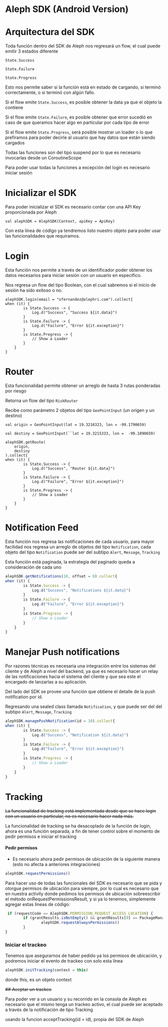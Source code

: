 # Aleph SDK (Android Version)

# Arquitectura del SDK

Toda función dentro del SDK de Aleph nos regresará un flow, el cual puede emitir 3 estados diferente

`State.Success`

`State.Failure`

`State.Progress`

Esto nos permite saber si la función está en estado de cargando, si terminó correctamente, o si terminó con algún fallo.

Si el flow emite `State.Success`, es posible obtener la data ya que el objeto la contiene

Si el flow emite `State.Failure`, es posible obtener que error sucedió en caso de que queramos hacer algo en particular por cada tipo de error

Si el flow emite `State.Progress`, será posible mostrar un loader o lo que prefiramos para poder decirle al usuario que hay datos que están siendo cargados

Todas las funciones son del tipo suspend por lo que es necesario invocarlas desde un CoroutineScope 

Para poder usar todas la funciones a excepción del login es necesario iniciar sesión

# Inicializar el SDK

Para poder inicializar el SDK es necesario contar con una API Key proporcionada por Aleph

`val alephSDK = AlephSDK(Context, apiKey = ApiKey)`

Con esta línea de código ya tendremos listo nuestro objeto para poder usar las funcionalidades que requiramos.

# Login

Esta función nos permite a través de un identificador poder obtener los datos necesarios para iniciar sesión con un usuario en específico.

Nos regresa un flow del tipo Boolean, con el cual sabremos si el inicio de sesión ha sido exitoso o no.

```
alephSDK.login(email = "ofernandez@alephri.com").collect{
when (it) {
        is State.Success -> {
            Log.d("Success", "Success ${it.data}")
        }
        is State.Failure -> {
            Log.d("Failure", "Error ${it.exception}")
        }
        is State.Progress -> {
            // Show a Loader
        }
    }
}
```

# Router

Esta funcionalidad permite obtener un arreglo de hasta 3 rutas ponderadas por riesgo

Retorna un flow del tipo `RiskRouter`

Recibe como parámetro 2 objetos del tipo `GeoPointInput` (un origen y un destino)

`val origin = GeoPointInput(lat = 19.3216323, lon = -99.1790659)`

`val destiny = GeoPointInput(``lat = 19.3215333, lon =  -99.1890659)`

```
alephSDK.getRoute(
    origin,
    destiny
).collect{
when (it) {
        is State.Success -> {
            Log.d("Success", "Router ${it.data}")
        }
        is State.Failure -> {
            Log.d("Failure", "Error ${it.exception}")
        }
        is State.Progress -> {
            // Show a Loader
        }
    }
}
```

# Notification Feed

Esta función nos regresa las notificaciones de cada usuario, para mayor facilidad nos regresa un arreglo de objetos del tipo `Notification`, cada objeto del tipo `Notification` puede ser del subtipo `Alert`, `Message`, `Tracking`

Esta función está paginada, la estrategia del paginado queda a consideración de cada uno

```jsx
alephSDK.getNotifications(10, offset = 0).collect{
when (it) {
        is State.Success -> {
            Log.d("Success", "Notifications ${it.data}")
        }
        is State.Failure -> {
            Log.d("Failure", "Error ${it.exception}")
        }
        is State.Progress -> {
            // Show a Loader
        }
    }
}
```

# Manejar Push notifications

Por razones técnicas es necesaria una integración entre los sistemas del cliente y de Aleph a nivel del backend, ya que es necesario hacer un relay de las notificaciones hacia el sistema del cliente y que sea este el encargado de lanzarlas a su aplicación.

Del lado del SDK se provee una función que obtiene el detalle de la push notification por id.

Regresando una sealed class llamada `Notification`, y que puede ser del del subtipo `Alert`, `Message`, `Tracking`

```jsx
alephSDK.managePushNotification(id = 10).collect{
when (it) {
        is State.Success -> {
            Log.d("Success", "Notification ${it.data}")
        }
        is State.Failure -> {
            Log.d("Failure", "Error ${it.exception}")
        }
        is State.Progress -> {
            // Show a Loader
        }
    }
}
```

# Tracking

<del>La funcionalidad de tracking está implementada desde que se hace login con un usuario en particular, no es necesario hacer nada más.</del>

La funcionalidad de tracking se ha desacoplado de la función de login, ahora es una función separada, a fin de tener control sobre el momento de pedir permisos e iniciar el tracking

#### Pedir permisos

* Es necesario ahora pedir permisos de ubicación de la siguiente manera (esto no afecta a anteriores integraciones)

```jsx
alephSDK.requestPermissions()
```

Para hacer uso de todas las funcionales del SDK es necesario que se pida y otorgue permisos de ubicación para siempre, por lo cual es necesario que en nuestra activity donde pedimos los permisos de ubicación sobreescribir el método onRequestPermissionsResult, y si ya lo tenemos, simplemente agregar estas líneas de código:

```jsx
 if (requestCode == AlephSDK.PERMISSION_REQUEST_ACCESS_LOCATION) {
        if (grantResults.isNotEmpty() && grantResults[0] == PackageManager.PERMISSION_GRANTED) {
                alephSDK.requestAlwaysPermissions()
        }
}
```

### Iniciar el trackeo

Tenemos que asegurarnos de haber pedido ya los permisos de ubicación, y podremos iniciar el evento de trackeo con solo esta línea

```jsx
alephSDK.initTracking(context = this)
```

donde this, es un objeto context


<del>## Aceptar un trackeo

Para poder ver a un usuario y su recorrido en la consola de Aleph es necesario que el mismo tenga un trackeo activo, el cual puede ser aceptado a través de la notificación de tipo Tracking</del>

usando la funcion acceptTracking(id = id), propia del SDK de Aleph
